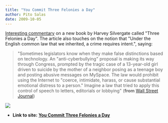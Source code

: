 ```yaml
---
title: "You Commit Three Felonies a Day"
author: Pito Salas
date: 2009-10-05
---
```


[Interesting
commentary](<http://online.wsj.com/article/SB20001424052748704471504574438900830760842.html>)
on a new book by Harvey Silvergate called "Three Felonies a Day". The article
also touches on the notion that "Under the English common law that we
inherited, a crime requires intent.", saying:

> "Sometimes legislators know when they make false distinctions based on
> technology. An "anti-cyberbullying" proposal is making its way through
> Congress, prompted by the tragic case of a 13-year-old girl driven to
> suicide by the mother of a neighbor posing as a teenage boy and posting
> abusive messages on MySpace. The law would prohibit using the Internet to
> "coerce, intimidate, harass, or cause substantial emotional distress to a
> person." Imagine a law that tried to apply this control of speech to
> letters, editorials or lobbying" (**from** [Wall Street
> Journal](<http://online.wsj.com/article/SB20001424052748704471504574438900830760842.html>))

![](https://i0.wp.com/img.zemanta.com/pixy.gif?w=584)


* **Link to site:** **[You Commit Three Felonies a Day](None)**
